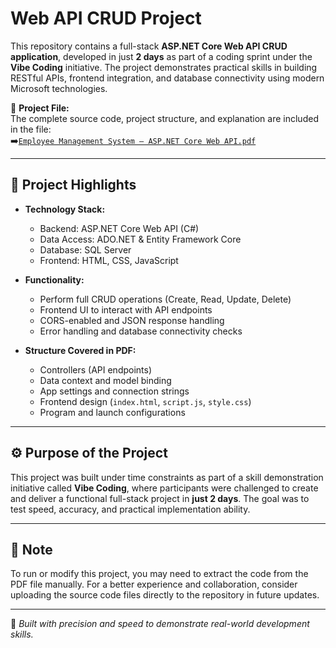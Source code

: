 # Web API CRUD Project

This repository contains a full-stack **ASP.NET Core Web API CRUD application**, developed in just **2 days** as part of a coding sprint under the **Vibe Coding** initiative. The project demonstrates practical skills in building RESTful APIs, frontend integration, and database connectivity using modern Microsoft technologies.

📄 **Project File:**  
The complete source code, project structure, and explanation are included in the file:  
➡️[`Employee Management System – ASP.NET Core Web API.pdf`](./Employee%20Management%20System%20–%20ASP.NET%20Core%20Web%20API.pdf)


---

## 🔧 Project Highlights

- **Technology Stack:**  
  - Backend: ASP.NET Core Web API (C#)  
  - Data Access: ADO.NET & Entity Framework Core  
  - Database: SQL Server  
  - Frontend: HTML, CSS, JavaScript  

- **Functionality:**  
  - Perform full CRUD operations (Create, Read, Update, Delete)  
  - Frontend UI to interact with API endpoints  
  - CORS-enabled and JSON response handling  
  - Error handling and database connectivity checks  

- **Structure Covered in PDF:**  
  - Controllers (API endpoints)  
  - Data context and model binding  
  - App settings and connection strings  
  - Frontend design (`index.html`, `script.js`, `style.css`)  
  - Program and launch configurations  

---

## ⚙️ Purpose of the Project

This project was built under time constraints as part of a skill demonstration initiative called **Vibe Coding**, where participants were challenged to create and deliver a functional full-stack project in **just 2 days**. The goal was to test speed, accuracy, and practical implementation ability.

---

## 📌 Note

To run or modify this project, you may need to extract the code from the PDF file manually. For a better experience and collaboration, consider uploading the source code files directly to the repository in future updates.

---

🎯 *Built with precision and speed to demonstrate real-world development skills.*


